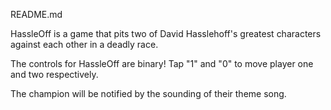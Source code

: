 README.md

HassleOff is a game that pits two of David Hasslehoff's greatest characters against each other in a deadly race.

The controls for HassleOff are binary! Tap "1" and "0" to move player one and two respectively.

The champion will be notified by the sounding of their theme song. 
